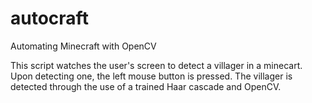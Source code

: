 # autocraft
Automating Minecraft with OpenCV

This script watches the user's screen to detect a villager in a minecart. Upon detecting one,
the left mouse button is pressed. The villager is detected through the use of a trained Haar
cascade and OpenCV. 
